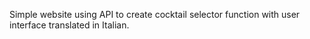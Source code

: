 Simple website using API to create cocktail selector function with user interface translated in Italian.
